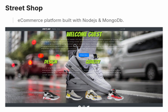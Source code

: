 ## Street Shop

> eCommerce platform built with Nodejs & MongoDb.

![](https://github.com/zohar100/street-shop/blob/master/uploads/home-page.png?raw=true)
